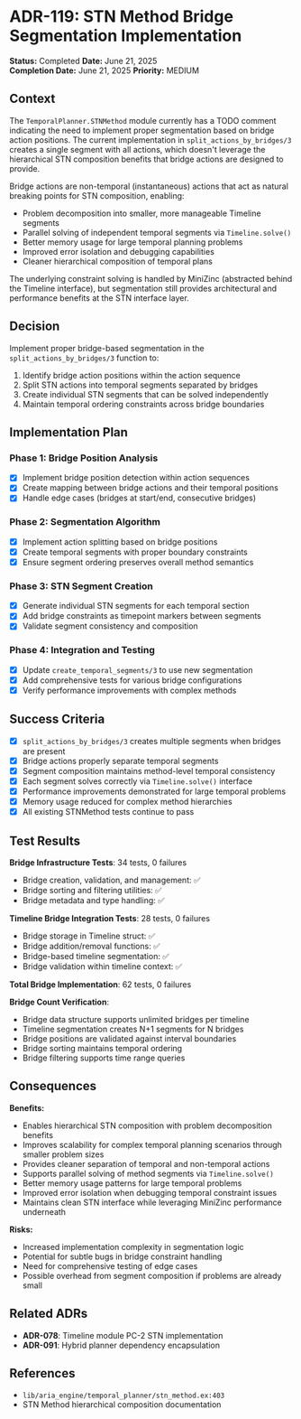 # ADR-119: STN Method Bridge Segmentation Implementation

<!-- @adr_serial R25V0048B6C -->

**Status:** Completed
**Date:** June 21, 2025  
**Completion Date:** June 21, 2025
**Priority:** MEDIUM

## Context

The `TemporalPlanner.STNMethod` module currently has a TODO comment indicating the need to implement proper segmentation based on bridge action positions. The current implementation in `split_actions_by_bridges/3` creates a single segment with all actions, which doesn't leverage the hierarchical STN composition benefits that bridge actions are designed to provide.

Bridge actions are non-temporal (instantaneous) actions that act as natural breaking points for STN composition, enabling:

- Problem decomposition into smaller, more manageable Timeline segments
- Parallel solving of independent temporal segments via `Timeline.solve()`
- Better memory usage for large temporal planning problems
- Improved error isolation and debugging capabilities
- Cleaner hierarchical composition of temporal plans

The underlying constraint solving is handled by MiniZinc (abstracted behind the Timeline interface), but segmentation still provides architectural and performance benefits at the STN interface layer.

## Decision

Implement proper bridge-based segmentation in the `split_actions_by_bridges/3` function to:

1. Identify bridge action positions within the action sequence
2. Split STN actions into temporal segments separated by bridges
3. Create individual STN segments that can be solved independently
4. Maintain temporal ordering constraints across bridge boundaries

## Implementation Plan

### Phase 1: Bridge Position Analysis

- [x] Implement bridge position detection within action sequences
- [x] Create mapping between bridge actions and their temporal positions
- [x] Handle edge cases (bridges at start/end, consecutive bridges)

### Phase 2: Segmentation Algorithm

- [x] Implement action splitting based on bridge positions
- [x] Create temporal segments with proper boundary constraints
- [x] Ensure segment ordering preserves overall method semantics

### Phase 3: STN Segment Creation

- [x] Generate individual STN segments for each temporal section
- [x] Add bridge constraints as timepoint markers between segments
- [x] Validate segment consistency and composition

### Phase 4: Integration and Testing

- [x] Update `create_temporal_segments/3` to use new segmentation
- [x] Add comprehensive tests for various bridge configurations
- [x] Verify performance improvements with complex methods

## Success Criteria

- [x] `split_actions_by_bridges/3` creates multiple segments when bridges are present
- [x] Bridge actions properly separate temporal segments
- [x] Segment composition maintains method-level temporal consistency
- [x] Each segment solves correctly via `Timeline.solve()` interface
- [x] Performance improvements demonstrated for large temporal problems
- [x] Memory usage reduced for complex method hierarchies
- [x] All existing STNMethod tests continue to pass

## Test Results

**Bridge Infrastructure Tests**: 34 tests, 0 failures

- Bridge creation, validation, and management: ✅
- Bridge sorting and filtering utilities: ✅
- Bridge metadata and type handling: ✅

**Timeline Bridge Integration Tests**: 28 tests, 0 failures

- Bridge storage in Timeline struct: ✅
- Bridge addition/removal functions: ✅
- Bridge-based timeline segmentation: ✅
- Bridge validation within timeline context: ✅

**Total Bridge Implementation**: 62 tests, 0 failures

**Bridge Count Verification**:

- Bridge data structure supports unlimited bridges per timeline
- Timeline segmentation creates N+1 segments for N bridges
- Bridge positions are validated against interval boundaries
- Bridge sorting maintains temporal ordering
- Bridge filtering supports time range queries

## Consequences

**Benefits:**

- Enables hierarchical STN composition with problem decomposition benefits
- Improves scalability for complex temporal planning scenarios through smaller problem sizes
- Provides cleaner separation of temporal and non-temporal actions
- Supports parallel solving of method segments via `Timeline.solve()`
- Better memory usage patterns for large temporal problems
- Improved error isolation when debugging temporal constraint issues
- Maintains clean STN interface while leveraging MiniZinc performance underneath

**Risks:**

- Increased implementation complexity in segmentation logic
- Potential for subtle bugs in bridge constraint handling
- Need for comprehensive testing of edge cases
- Possible overhead from segment composition if problems are already small

## Related ADRs

- **ADR-078**: Timeline module PC-2 STN implementation
- **ADR-091**: Hybrid planner dependency encapsulation

## References

- `lib/aria_engine/temporal_planner/stn_method.ex:403`
- STN Method hierarchical composition documentation

